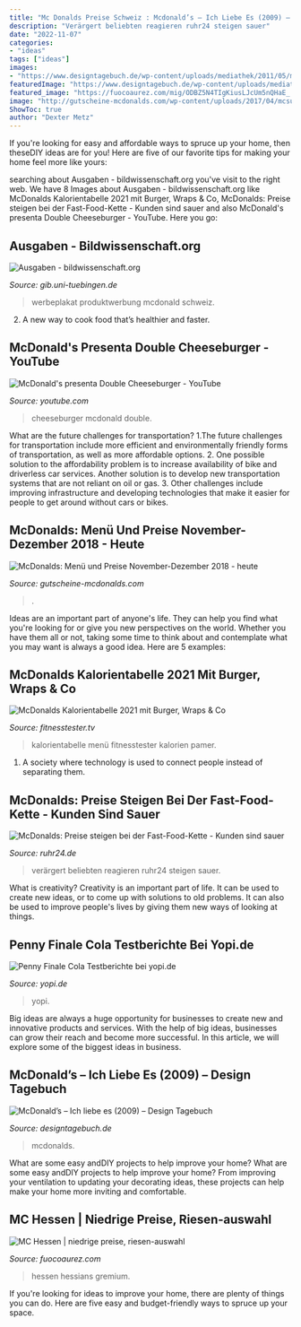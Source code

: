 ```yaml
---
title: "Mc Donalds Preise Schweiz : Mcdonald’s – Ich Liebe Es (2009) – Design Tagebuch"
description: "Verärgert beliebten reagieren ruhr24 steigen sauer"
date: "2022-11-07"
categories:
- "ideas"
tags: ["ideas"]
images:
- "https://www.designtagebuch.de/wp-content/uploads/mediathek/2011/05/mcdonalds-logo-2009.jpg"
featuredImage: "https://www.designtagebuch.de/wp-content/uploads/mediathek/2011/05/mcdonalds-logo-2009.jpg"
featured_image: "https://fuocoaurez.com/mig/ODBZ5N4TIgKiusLJcUm5nQHaE_.jpg"
image: "http://gutscheine-mcdonalds.com/wp-content/uploads/2017/04/mcsundae_mit_schokosauce_foto.png"
ShowToc: true
author: "Dexter Metz"
---
```



If you're looking for easy and affordable ways to spruce up your home, then theseDIY ideas are for you! Here are five of our favorite tips for making your home feel more like yours: 

	

		
searching about Ausgaben - bildwissenschaft.org you've visit to the right web. We have 8 Images about Ausgaben - bildwissenschaft.org like McDonalds Kalorientabelle 2021 mit Burger, Wraps &amp; Co, McDonalds: Preise steigen bei der Fast-Food-Kette - Kunden sind sauer and also McDonald&#039;s presenta Double Cheeseburger - YouTube. Here you go:
		
    
## Ausgaben - Bildwissenschaft.org

<img loading=lazy src="http://www.gib.uni-tuebingen.de/own/journal/img/upload/c76cf08b526d9c44c3da43c727fcca32.jpg" onerror="this.onerror=null;this.src='https://tse1.mm.bing.net/th?id=OIP.Pl4YevDyxYuUfeM-kkN3YQHaDl&amp;pid=15.1';" alt="Ausgaben - bildwissenschaft.org">

_Source: gib.uni-tuebingen.de_

>werbeplakat produktwerbung mcdonald schweiz. 

	

2. A new way to cook food that’s healthier and faster.

    
## McDonald&#039;s Presenta Double Cheeseburger - YouTube

<img loading=lazy src="https://i.ytimg.com/vi/GxauDkLmeXI/maxresdefault.jpg" onerror="this.onerror=null;this.src='https://tse3.mm.bing.net/th?id=OIP.2fRiP39V-xmmvCRtbsCnmwHaEK&amp;pid=15.1';" alt="McDonald&#039;s presenta Double Cheeseburger - YouTube">

_Source: youtube.com_

>cheeseburger mcdonald double. 

	

What are the future challenges for transportation?
1.The future challenges for transportation include more efficient and environmentally friendly forms of transportation, as well as more affordable options. 
2. One possible solution to the affordability problem is to increase availability of bike and driverless car services. Another solution is to develop new transportation systems that are not reliant on oil or gas. 
3. Other challenges include improving infrastructure and developing technologies that make it easier for people to get around without cars or bikes.

    
## McDonalds: Menü Und Preise November-Dezember 2018 - Heute

<img loading=lazy src="http://gutscheine-mcdonalds.com/wp-content/uploads/2017/04/mcsundae_mit_schokosauce_foto.png" onerror="this.onerror=null;this.src='https://tse4.mm.bing.net/th?id=OIP.iJ7eMnMCgZAFxN02pbNESAAAAA&amp;pid=15.1';" alt="McDonalds: Menü und Preise November-Dezember 2018 - heute">

_Source: gutscheine-mcdonalds.com_

>. 

	

Ideas are an important part of anyone's life. They can help you find what you're looking for or give you new perspectives on the world. Whether you have them all or not, taking some time to think about and contemplate what you may want is always a good idea. Here are 5 examples: 

    
## McDonalds Kalorientabelle 2021 Mit Burger, Wraps &amp; Co

<img loading=lazy src="https://fitnesstester.tv/wp-content/uploads/2014/09/mcdonalds-kalorientabelle-1-1536x814.jpg" onerror="this.onerror=null;this.src='https://tse2.mm.bing.net/th?id=OIP.xwzzOyb2bYBkuzfEFEhh4gHaD7&amp;pid=15.1';" alt="McDonalds Kalorientabelle 2021 mit Burger, Wraps &amp; Co">

_Source: fitnesstester.tv_

>kalorientabelle menü fitnesstester kalorien pamer. 

	

1. A society where technology is used to connect people instead of separating them.

    
## McDonalds: Preise Steigen Bei Der Fast-Food-Kette - Kunden Sind Sauer

<img loading=lazy src="https://www.ruhr24.de/bilder/2020/06/11/13794890/1773078834-mcdonalds-euro-preise-fast-food-kette-hp2HDnjKDef.jpg" onerror="this.onerror=null;this.src='https://tse4.mm.bing.net/th?id=OIP.4_v_NUoFbnLANA81Aape1wHaEK&amp;pid=15.1';" alt="McDonalds: Preise steigen bei der Fast-Food-Kette - Kunden sind sauer">

_Source: ruhr24.de_

>verärgert beliebten reagieren ruhr24 steigen sauer. 

	

What is creativity?
Creativity is an important part of life. It can be used to create new ideas, or to come up with solutions to old problems. It can also be used to improve people's lives by giving them new ways of looking at things.

    
## Penny Finale Cola Testberichte Bei Yopi.de

<img loading=lazy src="https://www.yopi.de/product_images/559/559863/lightbox/penny-finale-cola.png" onerror="this.onerror=null;this.src='https://tse2.mm.bing.net/th?id=OIP.Gotlm17XU2F03ILGi0-xWgHaFj&amp;pid=15.1';" alt="Penny Finale Cola Testberichte bei yopi.de">

_Source: yopi.de_

>yopi. 

	

Big ideas are always a huge opportunity for businesses to create new and innovative products and services. With the help of big ideas, businesses can grow their reach and become more successful. In this article, we will explore some of the biggest ideas in business.

    
## McDonald’s – Ich Liebe Es (2009) – Design Tagebuch

<img loading=lazy src="https://www.designtagebuch.de/wp-content/uploads/mediathek/2011/05/mcdonalds-logo-2009.jpg" onerror="this.onerror=null;this.src='https://tse4.mm.bing.net/th?id=OIP.FmopTKAagd3bLG8bux6qIwHaD0&amp;pid=15.1';" alt="McDonald’s – Ich liebe es (2009) – Design Tagebuch">

_Source: designtagebuch.de_

>mcdonalds. 

	

What are some easy andDIY projects to help improve your home?
What are some easy andDIY projects to help improve your home? From improving your ventilation to updating your decorating ideas, these projects can help make your home more inviting and comfortable.

    
## MC Hessen | Niedrige Preise, Riesen-auswahl

<img loading=lazy src="https://fuocoaurez.com/mig/ODBZ5N4TIgKiusLJcUm5nQHaE_.jpg" onerror="this.onerror=null;this.src='https://tse1.mm.bing.net/th?id=OIP.EZzU3mUAbdD8lQdFL6M1tgAAAA&amp;pid=15.1';" alt="MC Hessen | niedrige preise, riesen-auswahl">

_Source: fuocoaurez.com_

>hessen hessians gremium. 

	

If you're looking for ideas to improve your home, there are plenty of things you can do. Here are five easy and budget-friendly ways to spruce up your space.

